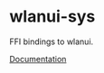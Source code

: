 # wlanui-sys #
FFI bindings to wlanui.

[Documentation](https://retep998.github.io/doc/wlanui-sys/)
